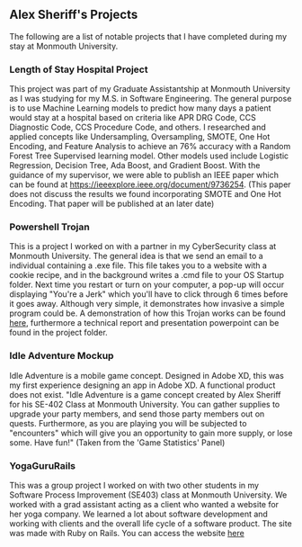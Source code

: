## Alex Sheriff's Projects
The following are a list of notable projects that I have completed during my stay at Monmouth University.

### Length of Stay Hospital Project
This project was part of my Graduate Assistantship at Monmouth University as I was studying for my M.S. in Software Engineering. The general purpose is to use Machine Learning models to predict how many days a patient would stay at a hospital based on criteria like APR DRG Code, CCS Diagnostic Code, CCS Procedure Code, and others. I researched and applied concepts like Undersampling, Oversampling, SMOTE, One Hot Encoding, and Feature Analysis to achieve an 76% accuracy with a Random Forest Tree Supervised learning model. Other models used include Logistic Regression, Decision Tree, Ada Boost, and Gradient Boost. With the guidance of my supervisor, we were able to publish an IEEE paper which can be found at https://ieeexplore.ieee.org/document/9736254. (This paper does not discuss the results we found incorporating SMOTE and One Hot Encoding. That paper will be published at an later date)

### Powershell Trojan
This is a project I worked on with a partner in my CyberSecurity class at Monmouth University. The general idea is that we send an email to a individual containing a .exe file. This file takes you to a website with a cookie recipe, and in the background writes a .cmd file to your OS Startup folder. Next time you restart or turn on your computer, a pop-up will occur displaying "You're a Jerk" which you'll have to click through 6 times before it goes away. Although very simple, it demonstrates how invasive a simple program could be. A demonstration of how this Trojan works can be found [here](https://www.youtube.com/watch?v=YMx90HvHN9Y&feature=emb_logo), furthermore a technical report and presentation powerpoint can be found in the project folder.

### Idle Adventure Mockup
Idle Adventure is a mobile game concept. Designed in Adobe XD, this was my first experience designing an app in Adobe XD. A functional product does not exist. "Idle Adventure is a game concept created by Alex Sheriff for his SE-402 Class at Monmouth University. You can gather supplies to upgrade your party members, and send those party members out on quests. Furthermore, as you are playing you will be subjected to "encounters" which will give you an opportunity to gain more supply, or lose some. Have fun!" (Taken from the 'Game Statistics' Panel)

### YogaGuruRails
This was a group project I worked on with two other students in my Software Process Improvement (SE403) class at Monmouth University. We worked with a grad assistant acting as a client who wanted a website for her yoga company. We learned a lot about software development and working with clients and the overall life cycle of a software product. The site was made with Ruby on Rails. You can access the website [here](https://yoga-guru-rails.herokuapp.com/)
